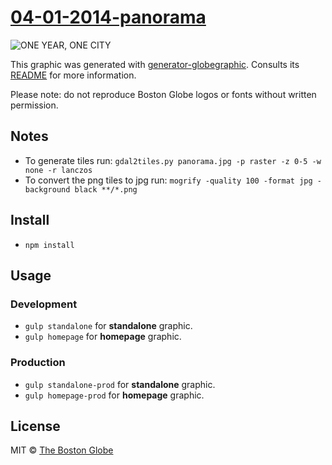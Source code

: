 # [04-01-2014-panorama](http://www.bostonglobe.com/2014/04/14/one-year-one-city/LJpXxSk22z1ifq6c06uQFM/story.html)

![ONE YEAR, ONE CITY](https://cloud.githubusercontent.com/assets/370976/2725021/c0ed8708-c5a8-11e3-9a4b-3ef62bb9f9f9.jpg)

This graphic was generated with [generator-globegraphic](https://github.com/BostonGlobe/generator-globegraphic). Consults its [README](https://github.com/BostonGlobe/generator-globegraphic) for more information.

Please note: do not reproduce Boston Globe logos or fonts without written permission.

## Notes

- To generate tiles run: `gdal2tiles.py panorama.jpg -p raster -z 0-5 -w none -r lanczos`
- To convert the png tiles to jpg run: `mogrify -quality 100 -format jpg -background black **/*.png`

## Install

- `npm install`

## Usage

### Development

- `gulp standalone` for **standalone** graphic.
- `gulp homepage` for **homepage** graphic.

### Production

- `gulp standalone-prod` for **standalone** graphic.
- `gulp homepage-prod` for **homepage** graphic.

## License

MIT © [The Boston Globe](http://github.com/BostonGlobe)
